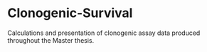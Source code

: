 # Clonogenic-Survival
Calculations and presentation of clonogenic assay data produced throughout the Master thesis.
